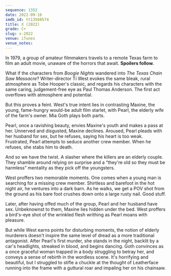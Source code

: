 ```yaml
---
sequence: 1352
date: 2022-09-16
imdb_id: tt13560574
title: X (2022)
grade: C+
slug: x-2022
venue: iTunes
venue_notes:
---
```


In 1979, a group of amateur filmmakers travels to a remote Texas farm to film an adult movie, unaware of the horrors that await. **Spoilers follow.**

<!-- end -->

What if the characters from <span data-imdb-id="tt0118749">_Boogie Nights_</span> wandered into <span data-imdb-id="tt0072271">_The Texas Chain Saw Massacre_</span>? Writer-director Ti West evokes the same bleak, rural atmosphere as Tobe Hooper's classic, and regards his characters with the same caring, judgement-free eye as Paul Thomas Anderson. The first act overflows with atmosphere and potential.

But this proves a feint. West's true intent lies in contrasting Maxine, the young, fame-hungry would-be adult film starlet, with Pearl, the elderly wife of the farm's owner. Mia Goth plays both parts.

Pearl, once a ravishing beauty, envies Maxine's youth and makes a pass at her. Unnerved and disgusted, Maxine declines. Aroused, Pearl pleads with her husband for sex, but he refuses, saying his heart is too weak. Frustrated, Pearl attempts to seduce another crew member. When he refuses, she stabs him to death.

And so we have the twist. A slasher where the killers are an elderly couple. They shamble around relying on surprise and a “they're old so they must be harmless” mentality as they pick off the youngsters.

West proffers two memorable moments. One comes when a young man is searching for a missing crew member. Shirtless and barefoot in the hot night air, he ventures into a dark barn. As he walks, we get a POV shot from the ground as his bare foot crushes down onto a large rusty nail. Good stuff.

Later, after having offed much of the group, Pearl and her husband have sex. Unbeknownst to them, Maxine lies hidden under the bed. West proffers a bird's-eye shot of the wrinkled flesh writhing as Pearl moans with pleasure.

But while West earns points for disturbing moments, the notion of elderly murderers doesn't inspire the same level of dread as a more traditional antagonist. After Pearl's first murder, she stands in the night, backlit by a car's headlights, streaked in blood, and begins dancing. Goth convinces as a once graceful woman trapped in a body struggling to betray her, and conveys a sense of rebirth in the wordless scene. It's horrifying and beautiful, but I struggled to stifle a chuckle at the thought of Leatherface running into the frame with a guttural roar and impaling her on his chainsaw.
